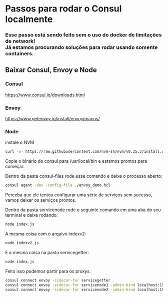 # Passos para rodar o Consul localmente

### Esse passo está sendo feito sem o uso do docker de limitações de network! <br/> Já estamos procurando soluções para rodar usando somente containers.

## Baixar Consul, Envoy e Node

### Consul
https://www.consul.io/downloads.html

### Envoy

https://www.getenvoy.io/install/envoy/macos/

### Node
instale o NVM
```sh
curl -o- https://raw.githubusercontent.com/nvm-sh/nvm/v0.35.3/install.sh | bash
```

Copie o binário do consul para /usr/local/bin e estamos prontos para começar.

Dentro da pasta consul-files rode esse comando e deixe o processo aberto:

```sh
consul agent -dev -config-file ./envoy_demo.hcl
```

Perceba que ele tentou configurar uma série de serviços sem sucesso, vamos deixar os serviços prontos.

Dentro da pasta servicenode rode o seguinte comando em uma aba do seu terminal e deixe rodando:

```sh
node index.js
```

A mesma coisa com o arquivo indexv2:

```sh
node indexv2.js
```

E a mesma coisa na pasta servicegetter:
```sh
node index.js
```

Feito isso podemos partir para os proxys.


```sh
consul connect envoy -sidecar-for servicegetter
consul connect envoy -sidecar-for servicenode1 -admin-bind localhost:19001
consul connect envoy -sidecar-for servicenode2 -admin-bind localhost:19002
```